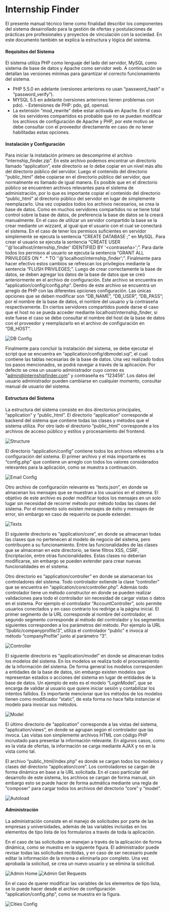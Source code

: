 # Internship Finder

El presente manual técnico tiene como finalidad describir los componentes del sistema desarrollado para la gestión de ofertas y postulaciones de prácticas pre profesionales y proyectos de vinculación con la sociedad. En este documento también se explica la estructura y lógica del sistema.

#### Requisitos del Sistema
El sistema utiliza PHP como lenguaje del lado del servidor, MySQL como sistema de base de datos y Apache como servidor web. A continuación se detallan las versiones mínimas para garantizar el correcto funcionamiento del sistema.
* PHP 5.5.0 en adelante (versiones anteriores no usan “password_hash” o “password_verify”).
* MYSQL 5.5 en adelante (versiones anteriores tienen problemas con pdo). - Extensiones de PHP: pdo, gd, openssl.
* La extensión “mod_rewrite” debe estar activada en Apache.
En el caso de los servidores compartidos es probable que no se puedan modificar los archivos de configuración de Apache y PHP, por este motivo se debe consultar con el proveedor directamente en caso de no tener habilitadas estas opciones.

#### Instalación y Configuración
Para iniciar la instalación primero se descomprime el archivo “internship_finder.zip”. En este archivo podemos encontrar un directorio llamado “application”, este directorio se lo debe copiar en un nivel más alto del directorio público del servidor. Luego el contenido del directorio “public_html” debe copiarse en el directorio público del servidor, que normalmente es llamado de igual manera. Es posible que en el directorio público se encuentren archivos relevantes para el sistema de administración, por lo que es importante copiar el contenido del directorio “public_html” al directorio público del servidor en lugar de simplemente reemplazarlo.
Una vez copiados todos los archivos necesarios, se crea la base de datos. Como en muchos servidores compartidos no se tiene total control sobre la base de datos, de preferencia la base de datos se la creará manualmente. En el caso de utilizar un servidor compartido la base se la crear mediante un wizzard, al igual que el usuario con el cual se conectará el sistema.
En el caso de tener los permisos suficientes en servidor simplemente se ejecuta la sentencia “CREATE DATABASE <nombre de base>;” en MySQL. Para crear el usuario se ejecuta la sentencia “CREATE USER '<nombre usuario>'@'localhost/internship_finder' IDENTIFIED BY '<contraseña>';”. Para darle todos los permisos al usuario se ejecuta la sentencia “GRANT ALL PRIVILEGES ON * . * TO '<nombre usuario>'@'localhost/internship_finder';”. Finalmente para hacer efectivo estos cambios se refrescan los privilegios mediante la sentencia “FLUSH PRIVILEGES;”.
Luego de crear correctamente la base de datos, se deben agregar los datos de la base de datos que se creó anteriormente en el archivo de configuración. Este archivo se encuentra en “application/config/config.php”. Dentro de este archivo se encuentra un arreglo de PHP con las diferentes opciones configuración. Las únicas opciones que se deben modificar son “DB_NAME”, “DB_USER”, “DB_PASS”; por el nombre de la base de datos, el nombre del usuario y la contraseña respectivamente. En ciertos servidores compartidos puede darse el caso que el host no se pueda acceder mediante localhost/internship_finder, si este fuese el caso se debe consultar el nombre del host de la base de datos con el proveedor y reemplazarlo en el archivo de configuración en “DB_HOST”.

![DB Config](/readme_images/db.png)

Finalmente para concluir la instalación del sistema, se debe ejecutar el script que se encuentra en “application/config/dbmodel.sql”, el cual contiene las tablas necesarias de la base de datos. Una vez realizado todos los pasos mencionados, se podrá navegar a través de la aplicación. Por defecto se crea un usuario administrador cuyo correo es “admin@internshipfinder.com” y contraseña es “123456”. Los datos del usuario administrador pueden cambiarse en cualquier momento, consultar manual de usuario del sistema.

#### Estructura del Sistema
La estructura del sistema consiste en dos directorios principales, “application” y “public_html”. El directorio “application” corresponde al backend del sistema que contiene todas las clases y métodos que el sistema utiliza. Por otro lado el directorio “public_html” corresponde a los archivos de acceso público y estilos y procesamiento del frontend.

![Structure](/readme_images/structure.png)

El directorio “application/config” contiene todos los archivos referentes a la configuración del sistema. El primer archivo y el más importante es “config.php” que contiene un arreglo con todos los valores considerados relevantes para la aplicación, como se muestra a continuación.

![Email Config](/readme_images/email.png)

Otro archivo de configuración relevante es “texts.json”, en donde se almacenan los mensajes que se muestran a los usuarios en el sistema. El objetivo de este archivo es poder modificar todos los mensajes en un solo lugar sin necesidad de recorrer método por método todas las clases del sistema. Por el momento solo existen mensajes de éxito y mensajes de error, sin embargo en caso de requerirlo se puede extender.

![Texts](/readme_images/texts.png)

El siguiente directorio es “application/core”, en donde se almacenan todas las clases que no pertenecen al modelo de negocio del sistema, pero contribuyen a su funcionamiento. Entre las funcionalidades de las clases que se almacenan en este directorio, se tiene filtros XSS, CSRF, Encriptación, entre otras funcionalidades. Estas clases no deberían modificarse, sin embargo se pueden extender para crear nuevas funcionalidades en el sistema.

Otro directorio es “application/controller” en donde se alamacenan los controladores del sistema. Todo controlador extiende la clase “controller” que se encuentra en “application/core/controller.php”. Además todo controlador tiene un método constructor en donde se pueden realizar validaciones para todo el controlador sin necesidad de cargar vistas o datos en el sistema. Por ejemplo el controlador “AccountController”, solo permite usuarios conectados y en caso contrario los redirige a la página inicial. El primer segmento de la URL corresponde al nombre del controlador, el segundo segmento corresponde al método del controlador y los segmentos siguientes corresponden a los parámetros del método. Por ejemplo la URL “<dominio>/public/companyprofile/3”, utiliza el controlador “public” e invoca al método “companyProfile” junto al parámetro “3”.

![Controller](/readme_images/controller.png)

El siguiente directorio es “application/model” en donde se almacenan todos los modelos del sistema. En los modelos se realiza todo el procesamiento de la información del sistema. De forma general los modelos corresponden a entidades de la base de datos, sin embargo existen modelos que representan estados o acciones del sistema en lugar de entidades de la base de datos. Un ejemplo de esto es el modelo “LoginModel”, que se encarga de validar al usuario que quiere iniciar sesión y contabilizar los intentos fallidos. Es importante mencionar que los métodos de los modelos tienen como modificador “static”, de esta forma no hace falta instanciar el modelo para invocar sus métodos.

![Model](/readme_images/model.png)

El último directorio de “application” corresponde a las vistas del sistema, “application/views”, en donde se agrupan según el controlador que las invoca. Las vistas son simplemente archivos HTML con código PHP incrustado para presentar la información relevante. En algunos casos, como es la vista de ofertas, la información se carga mediante AJAX y no en la vista como tal.

El archivo “public_html/index.php” es donde se cargan todos los modelos y clases del directorio “application/core”. Los controladores se cargan de forma dinámica en base a la URL solicitada. En el caso particular del desarrollo de este sistema, los archivos se cargan de forma manual, sin embargo esto se puede hacer de forma autmática mediante una regla de “composer” para cargar todos los archivos del directorio “core” y “model”.

![Autoload](/readme_images/autoload.png)

#### Administración
La administración consiste en el manejo de solicitudes por parte de las empresas y universidades, además de las variables incluidas en los elementos de tipo lista de los formularios a través de toda la aplicación.

En el caso de las solicitudes se manejan a través de la aplicación de forma dinámica, como se muestra en la siguiente figura. El administrador puede revisar todas las solicitudes recibidas, y en caso de ser necesario puede editar la información de la misma o eliminarla por completo. Una vez aprobada la solicitud, se crea un nuevo usuario y se elimina la solicitud.

![Admin Home](/readme_images/admin_home.png)
![Admin Get Requests](/readme_images/admin_requests.png)

En el caso de querer modificar las variables de los elementos de tipo lista, se lo puede hacer desde el archivo de configuración “application/config.php”, como se muestra en la figura.

![Cities Config](/readme_images/cities.png)
